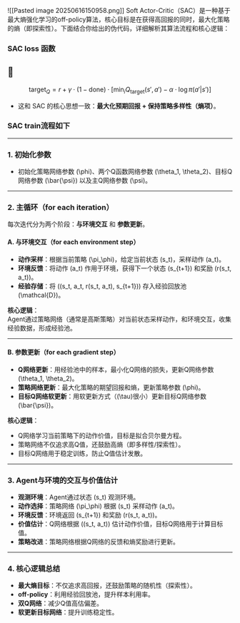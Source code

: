 ![[Pasted image 20250616150958.png]]
Soft Actor-Critic（SAC）是一种基于最大熵强化学习的off-policy算法，核心目标是在获得高回报的同时，最大化策略的熵（即探索性）。下面结合你给出的伪代码，详细解析其算法流程和核心逻辑：

### SAC loss 函数
## 🧠

$$
\text{target}_Q = r + \gamma \cdot (1 - \text{done}) \cdot \left[ \min_i Q_{\text{target}}(s', a') - \alpha \cdot \log \pi(a'|s') \right]
$$
* 这和 SAC 的核心思想一致：**最大化预期回报 + 保持策略多样性（熵项）**。

### SAC train流程如下
---
### 1. **初始化参数**
- 初始化策略网络参数 \(\phi\)、两个Q函数网络参数 \(\theta_1, \theta_2\)、目标Q网络参数 \(\bar{\psi}\) 以及主Q网络参数 \(\psi\)。

---

### 2. **主循环（for each iteration）**
每次迭代分为两个阶段：**与环境交互** 和 **参数更新**。

#### **A. 与环境交互（for each environment step）**
- **动作采样**：根据当前策略 \(\pi_\phi\)，给定当前状态 \(s_t\)，采样动作 \(a_t\)。
- **环境反馈**：将动作 \(a_t\) 作用于环境，获得下一个状态 \(s_{t+1}\) 和奖励 \(r(s_t, a_t)\)。
- **经验存储**：将 \((s_t, a_t, r(s_t, a_t), s_{t+1})\) 存入经验回放池 \(\mathcal{D}\)。

**核心逻辑**：  
Agent通过策略网络（通常是高斯策略）对当前状态采样动作，和环境交互，收集经验数据，形成经验池。

---

#### **B. 参数更新（for each gradient step）**
- **Q网络更新**：用经验池中的样本，最小化Q网络的损失，更新Q网络参数 \(\theta_1, \theta_2\)。
- **策略网络更新**：最大化策略的期望回报和熵，更新策略参数 \(\phi\)。
- **目标Q网络软更新**：用软更新方式（\(\tau\)很小）更新目标Q网络参数 \(\bar{\psi}\)。

**核心逻辑**：  
- Q网络学习当前策略下的动作价值，目标是拟合贝尔曼方程。
- 策略网络不仅追求高Q值，还鼓励高熵（即多样性/探索性）。
- 目标Q网络用于稳定训练，防止Q值估计发散。

---

### 3. **Agent与环境的交互与价值估计**
- **观测环境**：Agent通过状态 \(s_t\) 观测环境。
- **动作选择**：策略网络 \(\pi_\phi\) 根据 \(s_t\) 采样动作 \(a_t\)。
- **环境反馈**：环境返回 \(s_{t+1}\) 和奖励 \(r(s_t, a_t)\)。
- **价值估计**：Q网络根据 \((s_t, a_t)\) 估计动作价值，目标Q网络用于计算目标值。
- **策略改进**：策略网络根据Q网络的反馈和熵奖励进行更新。

---

### 4. **核心逻辑总结**
- **最大熵目标**：不仅追求高回报，还鼓励策略的随机性（探索性）。
- **off-policy**：利用经验回放池，提升样本利用率。
- **双Q网络**：减少Q值高估偏差。
- **软更新目标网络**：提升训练稳定性。
